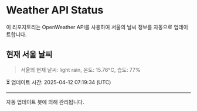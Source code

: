 
# Weather API Status

이 리포지토리는 OpenWeather API를 사용하여 서울의 날씨 정보를 자동으로 업데이트합니다.

## 현재 서울 날씨
> 서울의 현재 날씨: light rain, 온도: 15.76°C, 습도: 77%

⏳ 업데이트 시간: 2025-04-12 07:19:34 (UTC)

---
자동 업데이트 봇에 의해 관리됩니다.
